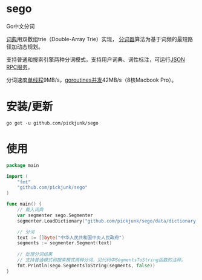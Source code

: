 sego
====

Go中文分词

<a href="https://github.com/pickjunk/sego/blob/master/dictionary.go">词典</a>用双数组trie（Double-Array Trie）实现，
<a href="https://github.com/pickjunk/sego/blob/master/segmenter.go">分词器</a>算法为基于词频的最短路径加动态规划。

支持普通和搜索引擎两种分词模式，支持用户词典、词性标注，可运行<a href="https://github.com/pickjunk/sego/blob/master/server/server.go">JSON RPC服务</a>。

分词速度<a href="https://github.com/pickjunk/sego/blob/master/tools/benchmark.go">单线程</a>9MB/s，<a href="https://github.com/pickjunk/sego/blob/master/tools/goroutines.go">goroutines并发</a>42MB/s（8核Macbook Pro）。

# 安装/更新

```
go get -u github.com/pickjunk/sego
```

# 使用


```go
package main

import (
	"fmt"
	"github.com/pickjunk/sego"
)

func main() {
	// 载入词典
	var segmenter sego.Segmenter
	segmenter.LoadDictionary("github.com/pickjunk/sego/data/dictionary.txt")

	// 分词
	text := []byte("中华人民共和国中央人民政府")
	segments := segmenter.Segment(text)
  
	// 处理分词结果
	// 支持普通模式和搜索模式两种分词，见代码中SegmentsToString函数的注释。
	fmt.Println(sego.SegmentsToString(segments, false)) 
}
```
